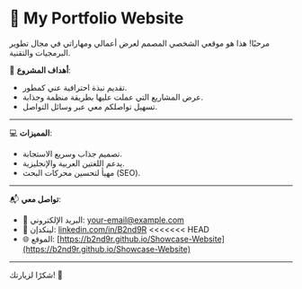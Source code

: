 # 🚀 My Portfolio Website

مرحبًا! هذا هو موقعي الشخصي المصمم لعرض أعمالي ومهاراتي في مجال تطوير البرمجيات والتقنية.

🎯 **أهداف المشروع**:
- تقديم نبذة احترافية عني كمطور.
- عرض المشاريع التي عملت عليها بطريقة منظمة وجذابة.
- تسهيل تواصلكم معي عبر وسائل التواصل.
---
💻 **المميزات**:
- تصميم جذاب وسريع الاستجابة.
- يدعم اللغتين العربية والإنجليزية.
- مهيأ لتحسين محركات البحث (SEO).
---
📬 **تواصل معي**:
- 📧 البريد الإلكتروني: your-email@example.com
- 💼 لينكدإن: [linkedin.com/in/B2nd9R](https://linkedin.com/in/your-profile)
<<<<<<< HEAD
- 🌐 الموقع: [https://b2nd9r.github.io/Showcase-Website](https://b2nd9r.github.io/Showcase-Website)
---
شكرًا لزيارتك! 🌟

